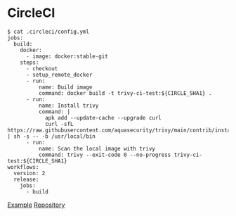 # CircleCI

```
$ cat .circleci/config.yml
jobs:
  build:
    docker:
      - image: docker:stable-git
    steps:
      - checkout
      - setup_remote_docker
      - run:
          name: Build image
          command: docker build -t trivy-ci-test:${CIRCLE_SHA1} .
      - run:
          name: Install trivy
          command: |
            apk add --update-cache --upgrade curl
            curl -sfL https://raw.githubusercontent.com/aquasecurity/trivy/main/contrib/install.sh | sh -s -- -b /usr/local/bin
      - run:
          name: Scan the local image with trivy
          command: trivy --exit-code 0 --no-progress trivy-ci-test:${CIRCLE_SHA1}
workflows:
  version: 2
  release:
    jobs:
      - build
```

[Example][example]
[Repository][repository]

[example]: https://circleci.com/gh/aquasecurity/trivy-ci-test
[repository]: https://github.com/aquasecurity/trivy-ci-test
